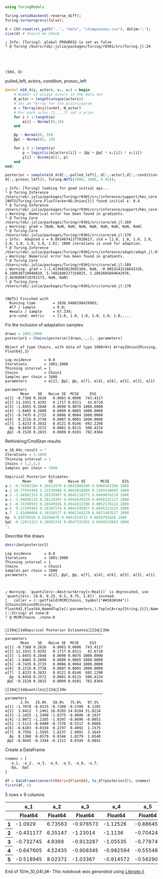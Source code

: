 

```julia
using TuringModels

Turing.setadbackend(:reverse_diff);
Turing.turnprogress(false);

d = CSV.read(rel_path("..", "data", "chimpanzees.csv"), delim=';');
size(d) # Should be 504x8
```

    ┌ Info: [Turing]: global PROGRESS is set as false
    └ @ Turing /Users/rob/.julia/packages/Turing/r03H1/src/Turing.jl:24





    (504, 8)



pulled_left, actors, condition, prosoc_left


```julia
@model m10_4(y, actors, x₁, x₂) = begin
    # Number of unique actors in the data set
    N_actor = length(unique(actors))
    # Set an TArray for the priors/param
    α = TArray{Any}(undef, N_actor)
    # For each actor [1,..,7] set a prior
    for i ∈ 1:length(α)
        α[i] ~ Normal(0,10)
    end

    βp ~ Normal(0, 10)
    βpC ~ Normal(0, 10)

    for i ∈ 1:length(y)
        p = logistic(α[actors[i]] + (βp + βpC * x₁[i]) * x₂[i])
        y[i] ~ Binomial(1, p)
    end
end;

posterior = sample(m10_4(d[:,:pulled_left], d[:,:actor],d[:,:condition],
d[:,:prosoc_left]), Turing.NUTS(2000, 1000, 0.95));
```

    ┌ Info: [Turing] looking for good initial eps...
    └ @ Turing.Inference /Users/rob/.julia/packages/Turing/r03H1/src/inference/support/hmc_core.jl:240
    [NUTS{Turing.Core.FluxTrackerAD,Union{}}] found initial ϵ: 0.4
    └ @ Turing.Inference /Users/rob/.julia/packages/Turing/r03H1/src/inference/support/hmc_core.jl:235
    ┌ Warning: Numerical error has been found in gradients.
    └ @ Turing.Core /Users/rob/.julia/packages/Turing/r03H1/src/core/ad.jl:169
    ┌ Warning: grad = [NaN, NaN, NaN, NaN, NaN, NaN, NaN, NaN, NaN]
    └ @ Turing.Core /Users/rob/.julia/packages/Turing/r03H1/src/core/ad.jl:170
    ┌ Info:  Adapted ϵ = 0.09340741377838617, std = [1.0, 1.0, 1.0, 1.0, 1.0, 1.0, 1.0, 1.0, 1.0]; 1000 iterations is used for adaption.
    └ @ Turing.Inference /Users/rob/.julia/packages/Turing/r03H1/src/inference/adapt/adapt.jl:91
    ┌ Warning: Numerical error has been found in gradients.
    └ @ Turing.Core /Users/rob/.julia/packages/Turing/r03H1/src/core/ad.jl:169
    ┌ Warning: grad = [-1.413683823692169, NaN, -0.0053143216643326, 6.180638719948819, 5.7481680727318825, 1.2802685894642976, 2.4636098718763173, NaN, NaN]
    └ @ Turing.Core /Users/rob/.julia/packages/Turing/r03H1/src/core/ad.jl:170


    [NUTS] Finished with
      Running time        = 1036.9406298429983;
      #lf / sample        = 0.0;
      #evals / sample     = 67.339;
      pre-cond. metric    = [1.0, 1.0, 1.0, 1.0, 1.0, 1.0,....


Fix the inclusion of adaptation samples


```julia
draws = 1001:2000
posterior2 = Chains(posterior[draws,:,:], :parameters)
```




    Object of type Chains, with data of type 1000×9×1 Array{Union{Missing, Float64},3}
    
    Log evidence      = 0.0
    Iterations        = 1001:2000
    Thinning interval = 1
    Chains            = Chain1
    Samples per chain = 1000
    parameters        = α[2], βpC, βp, α[7], α[4], α[6], α[5], α[3], α[1]
    
    parameters
           Mean    SD   Naive SE  MCSE     ESS   
    α[1] -0.7368 0.2626   0.0083 0.0096  743.4117
    α[2] 11.1931 5.4292   0.1717 0.8311   42.6710
    α[3] -1.0455 0.2848   0.0090 0.0076 1000.0000
    α[4] -1.0465 0.2808   0.0089 0.0065 1000.0000
    α[5] -0.7435 0.2715   0.0086 0.0084 1000.0000
    α[6]  0.2216 0.2738   0.0087 0.0065 1000.0000
    α[7]  1.8233 0.3832   0.0121 0.0146  692.2298
      βp  0.8450 0.2572   0.0081 0.0115  500.4234
     βpC -0.1528 0.2815   0.0089 0.0101  782.8304
    




Rethinking/CmdStan results


```julia
m_10_04s_result = "
Iterations = 1:1000
Thinning interval = 1
Chains = 1,2,3,4
Samples per chain = 1000

Empirical Posterior Estimates:
        Mean        SD       Naive SE       MCSE      ESS
a.1 -0.74503184 0.26613979 0.0042080396 0.0060183398 1000
a.2 10.77955494 5.32538998 0.0842018089 0.1269148045 1000
a.3 -1.04982353 0.28535997 0.0045119373 0.0049074219 1000
a.4 -1.04898135 0.28129307 0.0044476339 0.0056325117 1000
a.5 -0.74390933 0.26949936 0.0042611590 0.0052178124 1000
a.6  0.21599365 0.26307574 0.0041595927 0.0045153523 1000
a.7  1.81090866 0.39318577 0.0062168129 0.0071483527 1000
bp  0.83979926 0.26284676 0.0041559722 0.0059795826 1000
bpC -0.12913322 0.29935741 0.0047332562 0.0049519863 1000
";
```

Describe the draws


```julia
describe(posterior2)
```

    Log evidence      = 0.0
    Iterations        = 1001:2000
    Thinning interval = 1
    Chains            = Chain1
    Samples per chain = 1000
    parameters        = α[2], βpC, βp, α[7], α[4], α[6], α[5], α[3], α[1]
    


    ┌ Warning: `quantile(v::AbstractArray{<:Real})` is deprecated, use `quantile(v, [0.0, 0.25, 0.5, 0.75, 1.0])` instead.
    │   caller = (::getfield(MCMCChains, Symbol("##102#104")){Chains{Union{Missing, Float64},Float64,NamedTuple{(:parameters,),Tuple{Array{String,1}}},NamedTuple{(:hashedsummary,),Tuple{Base.RefValue{Tuple{UInt64,MCMCChains.ChainSummaries}}}}}})(::String) at none:0
    └ @ MCMCChains ./none:0


    [36m[1mEmpirical Posterior Estimates[22m[39m
    ─────────────────────────────────────────────
    parameters
           Mean    SD   Naive SE  MCSE     ESS   
    α[1] -0.7368 0.2626   0.0083 0.0096  743.4117
    α[2] 11.1931 5.4292   0.1717 0.8311   42.6710
    α[3] -1.0455 0.2848   0.0090 0.0076 1000.0000
    α[4] -1.0465 0.2808   0.0089 0.0065 1000.0000
    α[5] -0.7435 0.2715   0.0086 0.0084 1000.0000
    α[6]  0.2216 0.2738   0.0087 0.0065 1000.0000
    α[7]  1.8233 0.3832   0.0121 0.0146  692.2298
      βp  0.8450 0.2572   0.0081 0.0115  500.4234
     βpC -0.1528 0.2815   0.0089 0.0101  782.8304
    
    [36m[1mQuantiles[22m[39m
    ─────────────────────────────────────────────
    parameters
           2.5%   25.0%   50.0%   75.0%   97.5% 
    α[1] -1.7078 -0.9135 -0.7309 -0.5709  0.1285
    α[2]  3.0412  7.2461 10.0285 14.0184 31.8224
    α[3] -2.1025 -1.2400 -1.0375 -0.8606 -0.1937
    α[4] -2.0072 -1.2185 -1.0397 -0.8696 -0.0853
    α[5] -1.5113 -0.9400 -0.7376 -0.5517  0.0889
    α[6] -0.6183  0.0334  0.2297  0.4092  1.1575
    α[7]  0.7556  1.5585  1.8237  2.0891  3.1643
      βp  0.1388  0.6579  0.8346  1.0279  1.6540
     βpC -0.9645 -0.3344 -0.1512  0.0349  0.6841
    


Create a DataFrame


```julia
cnames = [
  :a_1, :a_2, :a_3, :a_4, :a_5, :a_6, :a_7,
  :bp, :bpC
]

df = DataFrame(convert(Matrix{Float64}, to_df(posterior2)), cnames)
first(df, 5)
```




<table class="data-frame"><thead><tr><th></th><th>a_1</th><th>a_2</th><th>a_3</th><th>a_4</th><th>a_5</th><th>a_6</th><th>a_7</th><th>bp</th><th>bpC</th></tr><tr><th></th><th>Float64</th><th>Float64</th><th>Float64</th><th>Float64</th><th>Float64</th><th>Float64</th><th>Float64</th><th>Float64</th><th>Float64</th></tr></thead><tbody><p>5 rows × 9 columns</p><tr><th>1</th><td>-1.0929</td><td>6.73563</td><td>-0.976573</td><td>-1.12526</td><td>-0.886459</td><td>0.322946</td><td>2.6305</td><td>0.850382</td><td>-0.395548</td></tr><tr><th>2</th><td>-0.431177</td><td>6.35147</td><td>-1.23014</td><td>-1.1136</td><td>-0.704243</td><td>-0.0204245</td><td>1.48751</td><td>0.558974</td><td>0.0371371</td></tr><tr><th>3</th><td>-0.732745</td><td>4.9389</td><td>-0.913287</td><td>-1.05535</td><td>-0.778746</td><td>0.569156</td><td>2.39251</td><td>0.942476</td><td>-0.376117</td></tr><tr><th>4</th><td>-0.647605</td><td>4.52435</td><td>-0.908345</td><td>-0.982594</td><td>-0.555483</td><td>-0.234643</td><td>1.56546</td><td>1.02727</td><td>-0.187141</td></tr><tr><th>5</th><td>-0.518945</td><td>8.02371</td><td>-1.03367</td><td>-0.914572</td><td>-0.562902</td><td>-0.145583</td><td>2.15204</td><td>0.586953</td><td>-0.084613</td></tr></tbody></table>



End of 10/m_10_04t.jl#-
*This notebook was generated using [Literate.jl](https://github.com/fredrikekre/Literate.jl).*

